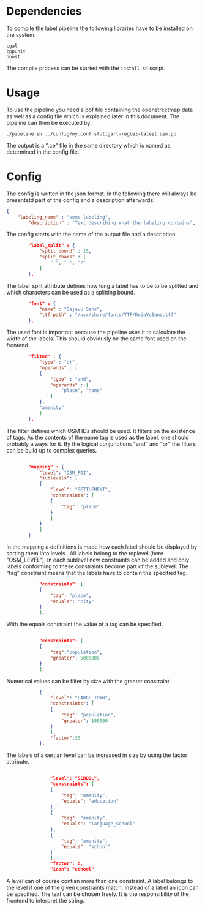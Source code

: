 
# Dependencies
To compile the label pipeline the following libraries have to be
installed on the system.
```
cgal
cppunit
boost
```
The compile process can be started with the `install.sh` script.

# Usage
To use the pipeline you need a pbf file containing the openstreetmap
data as well as a config file which is explained later in this
document. The pipeline can then be executed by:
``` shell
./pipeline.sh ../config/my.conf stuttgart-regbez-latest.osm.pb
```
The output is a ".ce" file in the same directory which is named as
determined in the config file.
 
# Config 
The config is written in the json format. In the following there will
always be presentetd part of the config and a description afterwards.

``` json
{
	"labeling_name" : "some labeling",
		"description" : "Text describing what the labeling contains",
```
The config starts with the name of the output file and a description.

``` json
		"label_split" : {
			"split_bound" : 15,
			"split_chars" : [
				" ", "-", "/"
			]
		},
```

The label_split attribute defines how long a label has to be to be
splitted and which characters can be used as a splitting bound.

``` json
		"font" : {
			"name" : "Dejavu Sans",
			"ttf-path" : "/usr/share/fonts/TTF/DejaVuSans.ttf"
		},
```

The used font is important because the pipeline uses it to calculate
the width of the labels. This should obviously be the same font used
on the frontend.

``` json
		"filter" : {
			"type" : "or",
			"operands" : [
			{
				"type" : "and",
				"operands" : [
					"place", "name"
				]
			},
			"amenity"
			]
		},
```
 
 The filter defines which OSM IDs should be used. It filters on the
 existence of tags. As the contents of the name tag is used as the
 label, one should probably always for it. By the logical conjunctions
 "and" and "or" the filters can be build up to complex queries.
 
``` json

		"mapping" : {
			"level": "OSM_POI",
			"sublevels": [
			{
				"level": "SETTLEMENT",
				"constraints": [
				{
					"tag": "place"
				}
				]
			}
			]
		}
```

In the mapping a definitions is made how each label should be
displayed by sorting them into levels . All labels belong to the
toplevel (here "OSM_LEVEL"). In each sublevel new constraints can be
added and only labels conforming to these constraints become part of
the sublevel. The "tag" constraint means that the labels have to
contain the specified tag.

``` json
			"constraints": [
			{
				"tag": "place",
				"equals": "city"
			}
			],
```

With the equals constraint the value of a tag can be specified.

``` json

			"constraints": [
			{
				"tag":"population",
				"greater": 5000000
			}
			],
```

Numerical values can be filter by size with the greater constraint.

``` json
			{
				"level": "LARGE_TOWN",
				"constraints": [
				{
					"tag": "population",
					"greater": 100000
				}
				],
				"factor":20
			},
```


The labels of a certian level can be increased in size by using the
factor attribute.


``` json

				"level": "SCHOOL",
				"constraints": [
				{
					"tag": "amenity",
					"equals": "education"
				},
				{
					"tag": "amenity",
					"equals": "language_school"
				},
				{
					"tag": "amenity",
					"equals": "school"
				}
				],
				"factor": 8,
				"icon": "school"
```

 A level can of course contian more than one constraint. A label
 belongs to the level if one of the given constraints match. Instead
 of a label an icon can be specified. The text can be chosen
 freely. It is the responsibility of the frontend to interpret the string.
